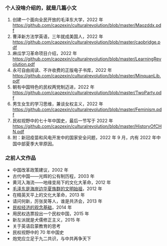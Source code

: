 ### 个人没啥介绍的，就是几篇小文

1. 创建一个面向全民开放的毛泽东大学，2022 年<br>
https://github.com/caozexin/culturalrevolution/blob/master/Maozddx.pdf
2. 曹泽新方法学英语，三年就成美国人，2022 年<br>
https://github.com/caozexin/culturalrevolution/blob/master/caobridge.pdf
3. 麻瓜学习革命项目介绍，2022 年<br>
https://github.com/caozexin/culturalrevolution/blob/master/LearningRevolution.pdf
4. 永可自由阅读、不许收费的正版电子书库，2022 年<br>
https://github.com/caozexin/culturalrevolution/blob/master/MinquanLib.pdf
5. 朝有中国特色的民权两党制迈进，2022 年<br>
https://github.com/caozexin/culturalrevolution/blob/master/TwoParty.pdf
6. 男生女生的学习思维，兼谈女权主义，2022 年<br>
https://github.com/caozexin/culturalrevolution/blob/master/Feminism.pdf
7. 民权视野中的七十年中国史，最后一节写于 2022 年<br>
https://github.com/caozexin/culturalrevolution/blob/master/HistoryOfCHN.pdf
8. 附：新冠疫苗和风电开发中的国家安全问题，2022 年 9 月，内有 2022 年中国中部夏季大旱原因。

### 之前人文作品
+ 中国改革政策建议，2002 年
+ 古代中国——光辉的公有制历程，2003 年
+ 黄河入海流——地缘变局下的文化大革命，2012 年
+ [毛泽东是海岸边华夏族群的文明始祖](https://github.com/caozexin/culturalrevolution/blob/master/culturalrevolution.pdf)，2012 年
+ 在精英天平上的文化大革命，2013 年
+ 请问何新，厉张吴等人，谁是共济会，2013 年
+ [民权经济的观念基础](https://github.com/caozexin/culturalrevolution/blob/master/EnocomicsOfTheCommonersPower.pdf)，2014 年
+ 用民权选票投出一个民权中国，2015 年
+ 新左派就是犬儒修正主义，2015 年
+ 关于英语启蒙教育的思考
+ 民权视野中的 70 年中国史
+ 炮党应立足于九二共识，与中共再争天下
